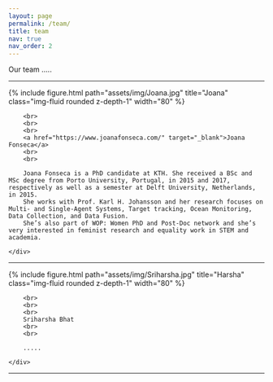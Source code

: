 ```yaml
---
layout: page
permalink: /team/
title: team
nav: true
nav_order: 2
---
```


Our team .....

-----------------------------------------------------------------------

<div class="row justify-content-sm-center">
    <div class="col-sm-4 mt-3 mt-md-0">
        {% include figure.html path="assets/img/Joana.jpg" title="Joana" class="img-fluid rounded z-depth-1" width="80" %}
    </div>
    <div class="col-sm-6 mt-3 mt-md-0">

        <br>
        <br>
        <br>
        <a href="https://www.joanafonseca.com/" target="_blank">Joana Fonseca</a>
        <br>
        <br>

        Joana Fonseca is a PhD candidate at KTH. She received a BSc and MSc degree from Porto University, Portugal, in 2015 and 2017, respectively as well as a semester at Delft University, Netherlands, in 2015. 
        She works with Prof. Karl H. Johansson and her research focuses on Multi- and Single-Agent Systems, Target tracking, Ocean Monitoring, Data Collection, and Data Fusion. 
        She’s also part of WOP: Women PhD and Post-Doc network and she’s very interested in feminist research and equality work in STEM and academia.

    </div>
</div>

-----------------------------------------------------------------------

<div class="row justify-content-sm-center">
    <div class="col-sm-4 mt-3 mt-md-0">
        {% include figure.html path="assets/img/Sriharsha.jpg" title="Harsha" class="img-fluid rounded z-depth-1" width="80" %}
    </div>
    <div class="col-sm-6 mt-3 mt-md-0">

        <br>
        <br>
        <br>
        Sriharsha Bhat
        <br>
        <br>

        .....

    </div>
</div>

-------------------------------------------------
